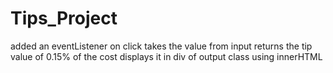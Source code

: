 # Tips_Project
added an eventListener on click
takes the value from input
returns the tip value of 0.15% of the cost
displays it in div of output class using innerHTML